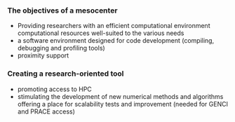 
### The objectives of a mesocenter

- Providing researchers with an efficient computational environment computational resources well-suited to the various needs 
- a software environment designed for code development (compiling, debugging and profiling tools)
- proximity support

### Creating a research-oriented tool

- promoting access to HPC
- stimulating the development of new numerical methods and algorithms offering a place for scalability tests and improvement (needed for GENCI and PRACE access)
